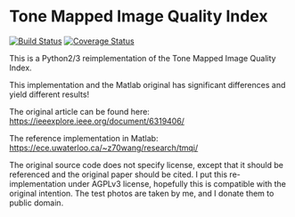 Tone Mapped Image Quality Index
===============================

[![Build Status](https://travis-ci.org/dvolgyes/TMQI.svg?branch=master)](https://travis-ci.org/dvolgyes/TMQI)
[![Coverage Status](https://coveralls.io/repos/github/dvolgyes/TMQI/badge.svg?branch=master)](https://coveralls.io/github/dvolgyes/TMQI?branch=master)

This is a Python2/3 reimplementation of the Tone Mapped Image Quality Index.

This implementation and the Matlab original has significant differences
and yield different results!

The original article can be found here: https://ieeexplore.ieee.org/document/6319406/

The reference implementation in Matlab: https://ece.uwaterloo.ca/~z70wang/research/tmqi/

The original source code does not specify license, except that it should be referenced
and the original paper should be cited. 
I put this re-implementation under AGPLv3 license, hopefully this is compatible
with the original intention. The test photos are taken by me, and I donate them to public domain.
